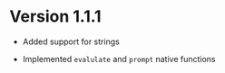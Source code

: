 # Version 1.1.1

- Added support for strings

- Implemented `evalulate` and `prompt` native functions